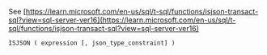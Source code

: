 See [https://learn.microsoft.com/en-us/sql/t-sql/functions/isjson-transact-sql?view=sql-server-ver16](https://learn.microsoft.com/en-us/sql/t-sql/functions/isjson-transact-sql?view=sql-server-ver16)
```
ISJSON ( expression [, json_type_constraint] )
```
